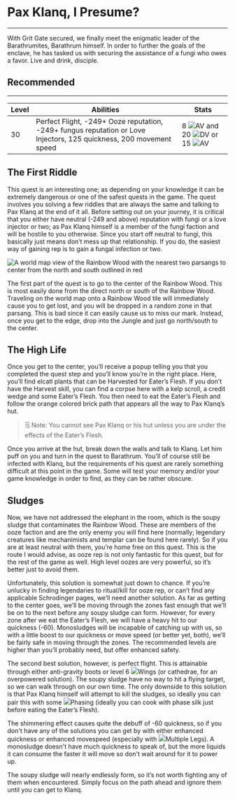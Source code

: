 # Pax Klanq, I Presume?

---

With Grit Gate secured, we finally meet the enigmatic leader of the Barathrumites, Barathrum himself. In order to further the goals of the enclave, he has tasked us with securing the assistance of a fungi who owes a favor. Live and drink, disciple.

<div class="section-info">

## Recommended

---

| Level | Abilities                                                                                                           | Stats                   |
| ----- | ------------------------------------------------------------------------------------------------------------------- | ----------------------- |
| 30    | Perfect Flight, -249+ Ooze reputation, -249+ fungus reputation or Love Injectors, 125 quickness, 200 movement speed | 8 <span class="injected"><span><img class="inline-icon" src="/1/asset/s/latest/public/assets/images/statImages/AV.png" /></span></span><span class="injected"><span class="stat">AV</span></span> and 20 <span class="injected"><span><img class="inline-icon" src="/1/asset/s/latest/public/assets/images/statImages/DV.png" /></span></span><span class="injected"><span class="stat">DV</span></span> or 15 <span class="injected"><span><img class="inline-icon" src="/1/asset/s/latest/public/assets/images/statImages/AV.png" /></span></span><span class="injected"><span class="stat">AV</span></span> |

</div>

## The First Riddle

This quest is an interesting one; as depending on your knowledge it can be extremely dangerous or one of the safest quests in the game. The quest involves you solving a few riddles that are always the same and talking to Pax Klanq at the end of it all. Before setting out on your journey, it is critical that you either have neutral (-249 and above) reputation with fungi or a love injector or two; as Pax Klanq himself is a member of the fungi faction and will be hostile to you otherwise. Since you start off neutral to fungi, this basically just means don’t mess up that relationship. If you do, the easiest way of gaining rep is to gain a fungal infection or two.

![A world map view of the Rainbow Wood with the nearest two parsangs to center from the north and south outlined in red]($assetsDir/images/quests/klanq-map.png)

The first part of the quest is to go to the center of the Rainbow Wood. This is most easily done from the direct north or south of the Rainbow Wood. Traveling on the world map onto a Rainbow Wood tile will immediately cause you to get lost, and you will be dropped in a random zone in that parsang. This is bad since it can easily cause us to miss our mark. Instead, once you get to the edge, drop into the Jungle and just go north/south to the center.

## The High Life

Once you get to the center, you’ll receive a popup telling you that you completed the quest step and you’ll know you’re in the right place. Here, you’ll find elcatl plants that can be <span class="injected"><span class="skill">Harvested</span></span> for Eater’s Flesh. If you don’t have the <span class="injected"><span class="skill">Harvest</span></span> skill, you can find a corpse here with a kelp scroll, a credit wedge and some Eater’s Flesh. You then need to eat the Eater’s Flesh and follow the orange colored brick path that appears all the way to Pax Klanq’s hut.

> 🗒️ Note: You cannot see Pax Klanq or his hut unless you are under the effects of the Eater’s Flesh.

Once you arrive at the hut, break down the walls and talk to Klanq. Let him puff on you and turn in the quest to Barathrum. You'll of course still be infected with Klanq, but the requirements of his quest are rarely something difficult at this point in the game. Some will test your memory and/or your game knowledge in order to find, as they can be rather obscure.

## Sludges

Now, we have not addressed the elephant in the room, which is the soupy sludge that contaminates the Rainbow Wood. These are members of the ooze faction and are the only enemy you will find here (normally; legendary creatures like mechanimists and templar can be found here rarely). So if you are at least neutral with them, you’re home free on this quest. This is the route I would advise, as ooze rep is not only fantastic for this quest, but for the rest of the game as well. High level oozes are very powerful, so it’s better just to avoid them.

Unfortunately, this solution is somewhat just down to chance. If you’re unlucky in finding legendaries to ritual/kill for ooze rep, or can’t find any applicable Schrodinger pages, we’ll need another solution. As far as getting to the center goes, we’ll be moving through the zones fast enough that we’ll be on to the next before any soupy sludge can form. However, for every zone after we eat the Eater’s Flesh, we will have a heavy hit to our quickness (-60). Monosludges will be incapable of catching up with us, so with a little boost to our quickness or move speed (or better yet, both), we’ll be fairly safe in moving through the zones. The recommended levels are higher than you’ll probably need, but offer enhanced safety.

The second best solution, however, is perfect flight. This is attainable through either anti-gravity boots or level 6 <span class="injected"><span><img class="inline-icon" src="/1/asset/s/latest/public/assets/images/mutationImages/wings.png" /></span><span class="mutation">Wings</span></span> (or cathedrae, for an overpowered solution). The soupy sludge have no way to hit a flying target, so we can walk through on our own time. The only downside to this solution is that Pax Klanq himself will attempt to kill the sludges, so ideally you can pair this with some <span class="injected"><span><img class="inline-icon" src="/1/asset/s/latest/public/assets/images/mutationImages/phasing.png" /></span><span class="mutation">Phasing</span></span> (ideally you can cook with phase silk just before eating the Eater’s Flesh).

The shimmering effect causes quite the debuff of -60 quickness, so if you don't have any of the solutions you can get by with either enhanced quickness or enhanced movespeed (especially with <span class="injected"><span><img class="inline-icon" src="/1/asset/s/latest/public/assets/images/mutationImages/multipleLegs.png" /></span><span class="mutation">Multiple Legs</span></span>). A monosludge doesn't have much quickness to speak of, but the more liquids it can consume the faster it will move so don't wait around for it to power up.

The soupy sludge will nearly endlessly form, so it’s not worth fighting any of them when encountered. Simply focus on the path ahead and ignore them until you can get to Klanq.